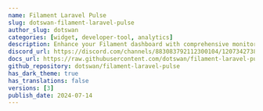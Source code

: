 ```yaml
---
name: Filament Laravel Pulse
slug: dotswan-filament-laravel-pulse
author_slug: dotswan
categories: [widget, developer-tool, analytics]
description: Enhance your Filament dashboard with comprehensive monitoring widgets.
discord_url: https://discord.com/channels/883083792112300104/1207342738807328828
docs_url: https://raw.githubusercontent.com/dotswan/filament-laravel-pulse/main/README.md
github_repository: dotswan/filament-laravel-pulse
has_dark_theme: true
has_translations: false
versions: [3]
publish_date: 2024-07-14
---
```

